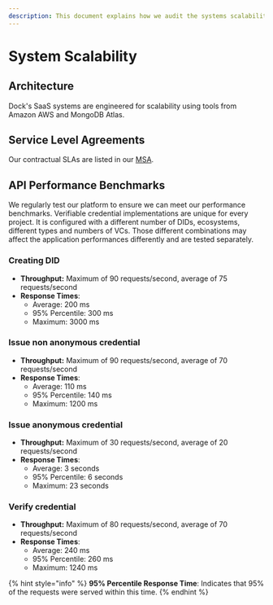 ```yaml
---
description: This document explains how we audit the systems scalability.
---
```


# System Scalability

## Architecture

Dock's SaaS systems are engineered for scalability using tools from Amazon AWS and MongoDB Atlas.

## Service Level Agreements

Our contractual SLAs are listed in our [MSA](https://www.dock.io/master-services-agreement).&#x20;

## API Performance Benchmarks

We regularly test our platform to ensure we can meet our performance benchmarks. Verifiable credential implementations are unique for every project. It is configured with a different number of DIDs, ecosystems, different types and numbers of VCs. Those different combinations may affect the application performances differently and are tested separately.

### Creating DID

* **Throughput:** Maximum of 90 requests/second, average of 75 requests/second
* **Response Times**:
  * Average: 200 ms
  * 95% Percentile: 300 ms
  * Maximum: 3000 ms

### Issue non anonymous credential

* **Throughput:** Maximum of 90 requests/second, average of 70 requests/second
* **Response Times**:
  * Average: 110 ms
  * 95% Percentile: 140 ms
  * Maximum: 1200 ms &#x20;

### Issue anonymous credential

* **Throughput:** Maximum of 30 requests/second, average of 20 requests/second
* **Response Times**:
  * Average: 3 seconds
  * 95% Percentile: 6 seconds
  * Maximum: 23 seconds

### Verify credential

* **Throughput:** Maximum of 80 requests/second, average of 70 requests/second
* **Response Times**:
  * Average: 240 ms
  * 95% Percentile: 260 ms
  * Maximum: 1240 ms



{% hint style="info" %}
**95% Percentile Response Time**: Indicates that 95% of the requests were served within this time.
{% endhint %}

